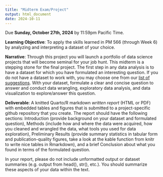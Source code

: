 ```yaml
---
title: "Midterm Exam/Project"
output: html_document
date: 2024-10-11
---
```




Due **Sunday, October 27th, 2024** by 11:59pm Pacific Time.

**Learning Objective**: To apply the skills learned in PM 566 (through Week 6) by analyzing and interpreting a dataset of your choice.

**Narrative**: Through this project you will launch a portfolio of data science projects that will become seminal for your job hunt. This midterm is a stepping stone for the final project.
The first step in any data analysis is to have a dataset for which you have formulated an interesting question. If you do not have a dataset to work with, you may choose one from our [list of suggestions](/PM566/reference/#data). With your dataset, formulate a clear and concise question to answer and conduct data wrangling, exploratory data analysis, and data visualization to explore/answer this question.

**Deliverable**: A knitted Quarto/R markdown *written report*  (HTML or PDF) with embedded tables and figures that is submitted to a project-specific github repository that you create. The report should have the following sections: Introduction (provide background on your dataset and formulated question), Methods (include how and where the data were acquired, how you cleaned and wrangled the data, what tools you used for data exploration), Preliminary Results (provide summary statistics in tabular form and publication-quality figures, take a look at the kable function from knitr to write nice tables in Rmarkdown), and a brief Conclusion about what you found in terms of the formulated question.

In your report, please do not include unformatted output or dataset summaries (e.g. output from head(), str(), etc.). You should summarize these aspects of your data within the text.
